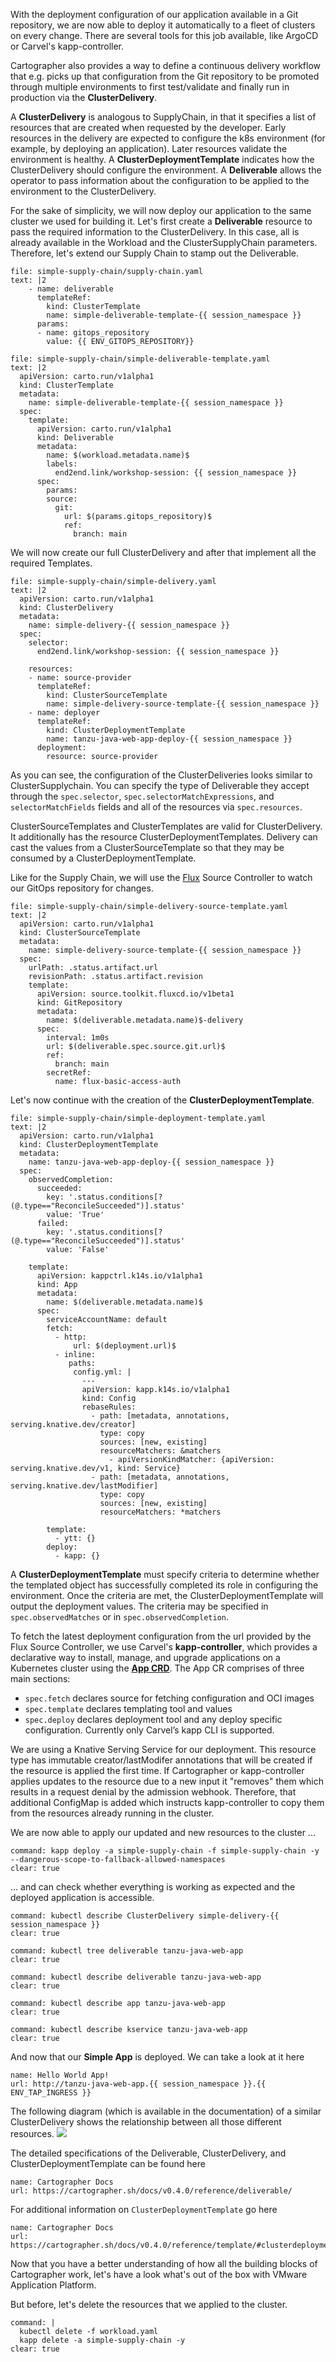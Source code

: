 With the deployment configuration of our application available in a Git repository, we are now able to deploy it automatically to a fleet of clusters on every change. 
There are several tools for this job available, like ArgoCD or Carvel's kapp-controller.

Cartographer also provides a way to define a continuous delivery workflow that e.g. picks up that configuration from the Git repository to be promoted through multiple environments to first test/validate and finally run in production via the **ClusterDelivery**.

A **ClusterDelivery** is analogous to SupplyChain, in that it specifies a list of resources that are created when requested by the developer. Early resources in the delivery are expected to configure the k8s environment (for example, by deploying an application). Later resources validate the environment is healthy.
A **ClusterDeploymentTemplate** indicates how the ClusterDelivery should configure the environment.
A **Deliverable** allows the operator to pass information about the configuration to be applied to the environment to the ClusterDelivery.

For the sake of simplicity, we will now deploy our application to the same cluster we used for building it.
Let's first create a **Deliverable** resource to pass the required information to the ClusterDelivery. In this case, all is already available in the Workload and the ClusterSupplyChain parameters. Therefore, let's extend our Supply Chain to stamp out the Deliverable.
```editor:append-lines-to-file
file: simple-supply-chain/supply-chain.yaml
text: |2
    - name: deliverable
      templateRef:
        kind: ClusterTemplate
        name: simple-deliverable-template-{{ session_namespace }}
      params:
      - name: gitops_repository
        value: {{ ENV_GITOPS_REPOSITORY}}
```

```editor:append-lines-to-file
file: simple-supply-chain/simple-deliverable-template.yaml
text: |2
  apiVersion: carto.run/v1alpha1
  kind: ClusterTemplate
  metadata:
    name: simple-deliverable-template-{{ session_namespace }}
  spec:
    template:
      apiVersion: carto.run/v1alpha1
      kind: Deliverable
      metadata:
        name: $(workload.metadata.name)$
        labels:
          end2end.link/workshop-session: {{ session_namespace }}
      spec:
        params:
        source:
          git:
            url: $(params.gitops_repository)$
            ref:
              branch: main
```

We will now create our full ClusterDelivery and after that implement all the required Templates.
```editor:append-lines-to-file
file: simple-supply-chain/simple-delivery.yaml
text: |2
  apiVersion: carto.run/v1alpha1
  kind: ClusterDelivery
  metadata:
    name: simple-delivery-{{ session_namespace }}
  spec:
    selector:
      end2end.link/workshop-session: {{ session_namespace }}

    resources:
    - name: source-provider
      templateRef:
        kind: ClusterSourceTemplate
        name: simple-delivery-source-template-{{ session_namespace }}
    - name: deployer
      templateRef:
        kind: ClusterDeploymentTemplate
        name: tanzu-java-web-app-deploy-{{ session_namespace }}
      deployment:
        resource: source-provider
```
As you can see, the configuration of the ClusterDeliveries looks similar to ClusterSupplychain. You can specify the type of Deliverable they accept through the `spec.selector`, `spec.selectorMatchExpressions`, and `selectorMatchFields` fields and all of the resources via `spec.resources`.

ClusterSourceTemplates and ClusterTemplates are valid for ClusterDelivery. It additionally has the resource ClusterDeploymentTemplates. Delivery can cast the values from a ClusterSourceTemplate so that they may be consumed by a ClusterDeploymentTemplate.

Like for the Supply Chain, we will use the [Flux](https://fluxcd.io) Source Controller to watch our GitOps repository for changes.
```editor:append-lines-to-file
file: simple-supply-chain/simple-delivery-source-template.yaml
text: |2
  apiVersion: carto.run/v1alpha1
  kind: ClusterSourceTemplate
  metadata:
    name: simple-delivery-source-template-{{ session_namespace }}
  spec:
    urlPath: .status.artifact.url
    revisionPath: .status.artifact.revision
    template:
      apiVersion: source.toolkit.fluxcd.io/v1beta1
      kind: GitRepository
      metadata:
        name: $(deliverable.metadata.name)$-delivery
      spec:
        interval: 1m0s
        url: $(deliverable.spec.source.git.url)$
        ref:
          branch: main
        secretRef:
          name: flux-basic-access-auth
```

Let's now continue with the creation of the **ClusterDeploymentTemplate**.
```editor:append-lines-to-file
file: simple-supply-chain/simple-deployment-template.yaml
text: |2
  apiVersion: carto.run/v1alpha1
  kind: ClusterDeploymentTemplate
  metadata:
    name: tanzu-java-web-app-deploy-{{ session_namespace }}
  spec:
    observedCompletion:
      succeeded:
        key: '.status.conditions[?(@.type=="ReconcileSucceeded")].status'
        value: 'True'
      failed:
        key: '.status.conditions[?(@.type=="ReconcileSucceeded")].status'
        value: 'False'

    template:
      apiVersion: kappctrl.k14s.io/v1alpha1
      kind: App
      metadata:
        name: $(deliverable.metadata.name)$
      spec:
        serviceAccountName: default
        fetch:
          - http:
              url: $(deployment.url)$
          - inline:
             paths:
              config.yml: |
                ---
                apiVersion: kapp.k14s.io/v1alpha1
                kind: Config
                rebaseRules:
                  - path: [metadata, annotations, serving.knative.dev/creator]
                    type: copy
                    sources: [new, existing]
                    resourceMatchers: &matchers
                      - apiVersionKindMatcher: {apiVersion: serving.knative.dev/v1, kind: Service}
                  - path: [metadata, annotations, serving.knative.dev/lastModifier]
                    type: copy
                    sources: [new, existing]
                    resourceMatchers: *matchers

        template:
          - ytt: {}
        deploy:
          - kapp: {}
```

A **ClusterDeploymentTemplate** must specify criteria to determine whether the templated object has successfully completed its role in configuring the environment. Once the criteria are met, the ClusterDeploymentTemplate will output the deployment values. The criteria may be specified in `spec.observedMatches` or in `spec.observedCompletion`.

To fetch the latest deployment configuration from the url provided by the Flux Source Controller, we use Carvel's **kapp-controller**, which provides a declarative way to install, manage, and upgrade applications on a Kubernetes cluster using the **[App CRD](https://carvel.dev/kapp-controller/docs/v0.38.0/app-overview/)**.
The App CR comprises of three main sections:
- `spec.fetch` declares source for fetching configuration and OCI images
- `spec.template` declares templating tool and values
- `spec.deploy` declares deployment tool and any deploy specific configuration. Currently only Carvel’s kapp CLI is supported.

We are using a Knative Serving Service for our deployment. This resource type has immutable creator/lastModifer annotations that will be created if the resource is applied the first time. If Cartographer or kapp-controller applies updates to the resource due to a new input it "removes" them which results in a request denial by the admission webhook. Therefore, that additional ConfigMap is added which instructs kapp-controller to copy them from the resources already running in the cluster.

We are now able to apply our updated and new resources to the cluster ...
```terminal:execute
command: kapp deploy -a simple-supply-chain -f simple-supply-chain -y --dangerous-scope-to-fallback-allowed-namespaces
clear: true
```
... and can check whether everything is working as expected and the deployed application is accessible.
```terminal:execute
command: kubectl describe ClusterDelivery simple-delivery-{{ session_namespace }}
clear: true
```
```terminal:execute
command: kubectl tree deliverable tanzu-java-web-app
clear: true
```
```terminal:execute
command: kubectl describe deliverable tanzu-java-web-app
clear: true
```
```terminal:execute
command: kubectl describe app tanzu-java-web-app
clear: true
```
```terminal:execute
command: kubectl describe kservice tanzu-java-web-app
clear: true
```
And now that our **Simple App** is deployed. We can take a look at it here
```dashboard:create-dashboard
name: Hello World App!
url: http://tanzu-java-web-app.{{ session_namespace }}.{{ ENV_TAP_INGRESS }}
```

The following diagram (which is available in the documentation) of a similar ClusterDelivery shows the relationship between all those different resources.
![](../images/delivery.jpg)

The detailed specifications of the Deliverable, ClusterDelivery, and ClusterDeploymentTemplate can be found here

```dashboard:reload-dashboard
name: Cartographer Docs
url: https://cartographer.sh/docs/v0.4.0/reference/deliverable/
```
For additional information on `ClusterDeploymentTemplate` go here
```dashboard:reload-dashboard
name: Cartographer Docs
url: https://cartographer.sh/docs/v0.4.0/reference/template/#clusterdeploymenttemplate
```

Now that you have a better understanding of how all the building blocks of Cartographer work, let's have a look what's out of the box with VMware Application Platform.

But before, let's delete the resources that we applied to the cluster.
```terminal:execute
command: |
  kubectl delete -f workload.yaml
  kapp delete -a simple-supply-chain -y
clear: true
```